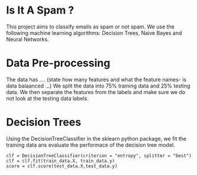 # Is It A Spam ?

This project aims to classify emails as spam or not spam. We use the following machine learning algorithms: Decision Trees, Naive Bayes and Neural Networks. 

# Data Pre-processing
The data has .... (state how many features and what the feature names- is data balaanced ...)
We split the data into 75% training data and 25% testing data. We then separate the features from the labels and make sure we do not look at the testing data labels.

# Decision Trees
Using the DecisionTreeClassifier in the sklearn python package, we fit the training data ans evaluate the performace of the decision tree model.
    
    clf = DecisionTreeClassifier(criterion = "entropy", splitter = "best")
    clf = clf.fit(train_data.X, train_data.y)
    score = clf.score(test_data.X,test_data.y)
    

